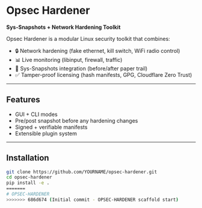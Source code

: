 # Opsec Hardener

**Sys-Snapshots + Network Hardening Toolkit**

Opsec Hardener is a modular Linux security toolkit that combines:
- 🔒 Network hardening (fake ethernet, kill switch, WiFi radio control)
- 📊 Live monitoring (libinput, firewall, traffic)
- 📝 Sys-Snapshots integration (before/after paper trail)
- ✅ Tamper-proof licensing (hash manifests, GPG, Cloudflare Zero Trust)

---

## Features
- GUI + CLI modes
- Pre/post snapshot before any hardening changes
- Signed + verifiable manifests
- Extensible plugin system

---

## Installation
```bash
git clone https://github.com/YOURNAME/opsec-hardener.git
cd opsec-hardener
pip install -e .
=======
# OPSEC-HARDENER
>>>>>>> 686d674 (Initial commit - OPSEC-HARDENER scaffold start)
